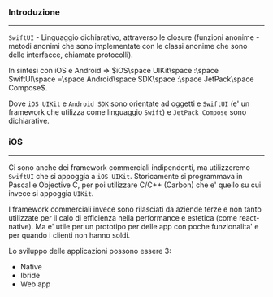 ### Introduzione
---
`SwiftUI` - Linguaggio dichiarativo, attraverso le closure (funzioni anonime - metodi anonimi che sono implementate con le classi anonime che sono delle interfacce, chiamate protocolli).

In sintesi con iOS e Android => $iOS\space UIKit\space :\space SwiftUI\space =\space Android\space SDK\space :\space JetPack\space Compose$.

Dove `iOS UIKit` e `Android SDK` sono orientate ad oggetti e `SwiftUI` (e' un framework che utilizza come linguaggio `Swift`) e `JetPack Compose` sono dichiarative.
### iOS
---
Ci sono anche dei framework commerciali indipendenti, ma utilizzeremo `SwiftUI` che si appoggia a `iOS UIKit`. Storicamente si programmava in Pascal e Objective C, per poi utilizzare C/C++ (Carbon) che e' quello su cui invece si appoggia `UIKit`.

I framework commerciali invece sono rilasciati da aziende terze e non tanto utilizzate per il calo di efficienza nella performance e estetica (come react-native). Ma e' utile per un prototipo per delle app con poche funzionalita' e per quando i clienti non hanno soldi.

Lo sviluppo delle applicazioni possono essere 3:
- Native
- Ibride
- Web app
